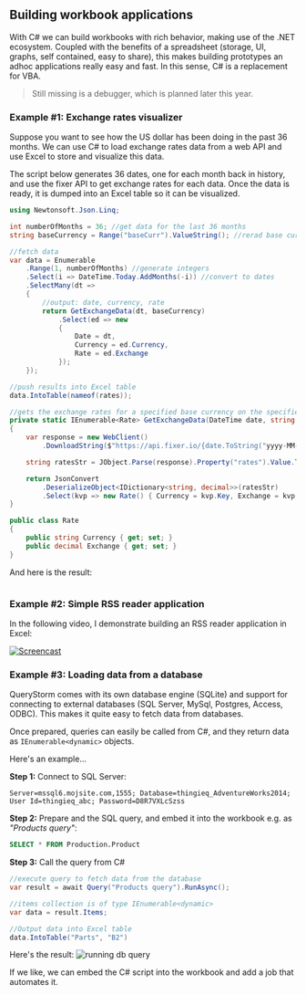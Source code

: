 ## Building workbook applications
With C# we can build workbooks with rich behavior, making use of the .NET ecosystem. Coupled with the benefits of a spreadsheet (storage, UI, graphs, self contained, easy to share), this makes building prototypes an adhoc applications really easy and fast. In this sense, C# is a replacement for VBA.

> Still missing is a debugger, which is planned later this year.

### Example #1: Exchange rates visualizer
Suppose you want to see how the US dollar has been doing in the past 36 months. We can use C# to load exchange rates data from a web API and use Excel to store and visualize this data.

The script below generates 36 dates, one for each month back in history, and use the fixer API to get exchange rates for each data. Once the data is ready, it is dumped into an Excel table so it can be visualized.

``` C#
using Newtonsoft.Json.Linq;

int numberOfMonths = 36; //get data for the last 36 months
string baseCurrency = Range("baseCurr").ValueString(); //rerad base currency from cell

//fetch data
var data = Enumerable
    .Range(1, numberOfMonths) //generate integers
    .Select(i => DateTime.Today.AddMonths(-i)) //convert to dates
    .SelectMany(dt =>
    {
 		//output: date, currency, rate
        return GetExchangeData(dt, baseCurrency)
            .Select(ed => new
            {
                Date = dt,
                Currency = ed.Currency,
                Rate = ed.Exchange
            });
    });

//push results into Excel table
data.IntoTable(nameof(rates));

//gets the exchange rates for a specified base currency on the specified date
private static IEnumerable<Rate> GetExchangeData(DateTime date, string baseCurrency = "EUR")
{
    var response = new WebClient()
        .DownloadString($"https://api.fixer.io/{date.ToString("yyyy-MM-dd")}?base={baseCurrency}");

    string ratesStr = JObject.Parse(response).Property("rates").Value.ToString();

    return JsonConvert
        .DeserializeObject<IDictionary<string, decimal>>(ratesStr)
        .Select(kvp => new Rate() { Currency = kvp.Key, Exchange = kvp.Value });
}

public class Rate
{
    public string Currency { get; set; }
    public decimal Exchange { get; set; }
}
```

And here is the result:

![]()

### Example #2: Simple RSS reader application
In the following video, I demonstrate building an RSS reader application in Excel:

[![Screencast](https://i.imgur.com/KBTKw5u.png)](https://vimeo.com/241888977 "RSS Reader demo on Vimeo")


### Example #3: Loading data from a database
QueryStorm comes with its own database engine (SQLite) and support for connecting to external databases (SQL Server, MySql, Postgres, Access, ODBC). This makes it quite easy to fetch data from databases.

Once prepared, queries can easily be called from C#, and they return data as `IEnumerable<dynamic>` objects.  

Here's an example...

**Step 1:** Connect to SQL Server: 

```
Server=mssql6.mojsite.com,1555; Database=thingieq_AdventureWorks2014; User Id=thingieq_abc; Password=D8R7VXLcSzss
```

**Step 2:** Prepare and the SQL query, and embed it into the workbook e.g. as *"Products query"*:

``` SQL
SELECT * FROM Production.Product
```
**Step 3:** Call the query from C#

```C#
//execute query to fetch data from the database
var result = await Query("Products query").RunAsync();

//items collection is of type IEnumerable<dynamic>
var data = result.Items;

//Output data into Excel table
data.IntoTable("Parts", "B2")
```

Here's the result:
![running db query](https://i.imgur.com/mG7Hrrq.png)

If we like, we can embed the C# script into the workbook and add a job that automates it. 